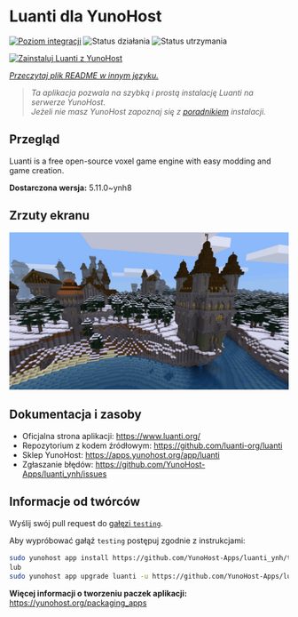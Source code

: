 <!--
To README zostało automatycznie wygenerowane przez <https://github.com/YunoHost/apps/tree/master/tools/readme_generator>
Nie powinno być ono edytowane ręcznie.
-->

# Luanti dla YunoHost

[![Poziom integracji](https://apps.yunohost.org/badge/integration/luanti)](https://ci-apps.yunohost.org/ci/apps/luanti/)
![Status działania](https://apps.yunohost.org/badge/state/luanti)
![Status utrzymania](https://apps.yunohost.org/badge/maintained/luanti)

[![Zainstaluj Luanti z YunoHost](https://install-app.yunohost.org/install-with-yunohost.svg)](https://install-app.yunohost.org/?app=luanti)

*[Przeczytaj plik README w innym języku.](./ALL_README.md)*

> *Ta aplikacja pozwala na szybką i prostą instalację Luanti na serwerze YunoHost.*  
> *Jeżeli nie masz YunoHost zapoznaj się z [poradnikiem](https://yunohost.org/install) instalacji.*

## Przegląd

Luanti is a free open-source voxel game engine with easy modding and game creation.


**Dostarczona wersja:** 5.11.0~ynh8

## Zrzuty ekranu

![Zrzut ekranu z Luanti](./doc/screenshots/screenshot.jpg)

## Dokumentacja i zasoby

- Oficjalna strona aplikacji: <https://www.luanti.org/>
- Repozytorium z kodem źródłowym: <https://github.com/luanti-org/luanti>
- Sklep YunoHost: <https://apps.yunohost.org/app/luanti>
- Zgłaszanie błędów: <https://github.com/YunoHost-Apps/luanti_ynh/issues>

## Informacje od twórców

Wyślij swój pull request do [gałęzi `testing`](https://github.com/YunoHost-Apps/luanti_ynh/tree/testing).

Aby wypróbować gałąź `testing` postępuj zgodnie z instrukcjami:

```bash
sudo yunohost app install https://github.com/YunoHost-Apps/luanti_ynh/tree/testing --debug
lub
sudo yunohost app upgrade luanti -u https://github.com/YunoHost-Apps/luanti_ynh/tree/testing --debug
```

**Więcej informacji o tworzeniu paczek aplikacji:** <https://yunohost.org/packaging_apps>
